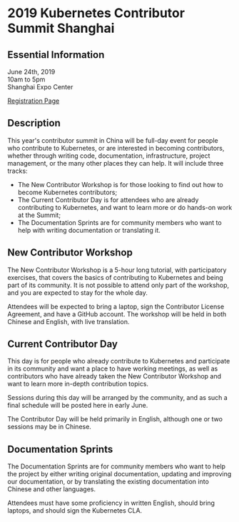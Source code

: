 # 2019 Kubernetes Contributor Summit Shanghai

## Essential Information

June 24th, 2019<br />
10am to 5pm<br />
Shanghai Expo Center

[Registration Page](https://www.lfasiallc.com/events/contributor-summit-shanghai-2019/)

## Description

This year's contributor summit in China will be full-day event for people who contribute to Kubernetes, or are interested in becoming contributors, whether through writing code, documentation, infrastructure, project management, or the many other places they can help.  It will include three tracks:

* The New Contributor Workshop is for those looking to find out how to become Kubernetes contributors;
* The Current Contributor Day is for attendees who are already contributing to Kubernetes, and want to learn more or do hands-on work at the Summit;
* The Documentation Sprints are for community members who want to help with writing documentation or translating it.

## New Contributor Workshop

The New Contributor Workshop is a 5-hour long tutorial, with participatory exercises, that covers the basics of contributing to Kubernetes and being part of its community.  It is not possible to attend only part of the workshop, and you are expected to stay for the whole day.

Attendees will be expected to bring a laptop, sign the Contributor License Agreement, and have a GitHub account.  The workshop will be held in both Chinese and English, with live translation.

## Current Contributor Day

This day is for people who already contribute to Kubernetes and participate in its community and want a place to have working meetings, as well as contributors who have already taken the New Contributor Workshop and want to learn more in-depth contribution topics.

Sessions during this day will be arranged by the community, and as such a final schedule will be posted here in early June.

The Contributor Day will be held primarily in English, although one or two sessions may be in Chinese.


## Documentation Sprints

The Documentation Sprints are for community members who want to help the project by either writing original documentation, updating and improving our documentation, or by translating the existing documentation into Chinese and other languages.  

Attendees must have some proficiency in written English, should bring laptops, and should sign the Kubernetes CLA.
